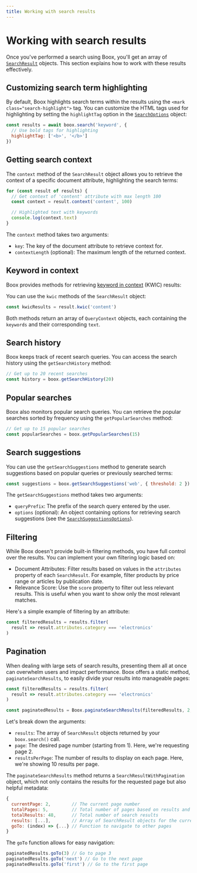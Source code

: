 ```yaml
---
title: Working with search results
---
```


# Working with search results

Once you've performed a search using Boox, you'll get an array of [`SearchResult`](./api.html#searchresult-class) objects. This section explains how to work with these results effectively.

## Customizing search term highlighting

By default, Boox highlights search terms within the results using the `<mark class="search-highlight">` tag. You can customize the HTML tags used for highlighting by setting the `highlightTag` option in the [`SearchOptions`](./configuration.html#searchoptions) object:

```js
const results = await boox.search('keyword', {
  // Use bold tags for highlighting
  highlightTag: ['<b>', '</b>']
})
```

## Getting search context

The `context` method of the `SearchResult` object allows you to retrieve the context of a specific document attribute, highlighting the search terms:

```js
for (const result of results) {
  // Get context of 'content' attribute with max length 100
  const context = result.context('content', 100)

  // Highlighted text with keywords
  console.log(context.text)
}
```

The `context` method takes two arguments:

- `key`: The key of the document attribute to retrieve context for.
- `contextLength` (optional): The maximum length of the returned context.

## Keyword in context

Boox provides methods for retrieving [keyword in context](https://en.wikipedia.org/wiki/Key_Word_in_Context) (KWIC) results:

You can use the `kwic` methods of the `SearchResult` object:

```js
const kwicResults = result.kwic('content')
```

Both methods return an array of `QueryContext` objects, each containing the `keywords` and their corresponding `text`.

## Search history

Boox keeps track of recent search queries. You can access the search history using the `getSearchHistory` method:

```js
// Get up to 20 recent searches
const history = boox.getSearchHistory(20)
```

## Popular searches

Boox also monitors popular search queries. You can retrieve the popular searches sorted by frequency using the `getPopularSearches` method:

```js
// Get up to 15 popular searches
const popularSearches = boox.getPopularSearches(15)
```

## Search suggestions

You can use the `getSearchSuggestions` method to generate search suggestions based on popular queries or previously searched terms:

```js
const suggestions = boox.getSearchSuggestions('web', { threshold: 2 })
```

The `getSearchSuggestions` method takes two arguments:

- `queryPrefix`: The prefix of the search query entered by the user.
- `options` (optional): An object containing options for retrieving search suggestions (see the [`SearchSuggestionsOptions`](./configuration.html#searchsuggestionsoptions)).

## Filtering

While Boox doesn't provide built-in filtering methods, you have full control over the results. You can implement your own filtering logic based on:

- Document Attributes: Filter results based on values in the `attributes` property of each `SearchResult`. For example, filter products by price range or articles by publication date.
- Relevance Score: Use the `score` property to filter out less relevant results. This is useful when you want to show only the most relevant matches.

Here's a simple example of filtering by an attribute:

```js
const filteredResults = results.filter(
  result => result.attributes.category === 'electronics'
)
```

## Pagination

When dealing with large sets of search results, presenting them all at once can overwhelm users and impact performance. Boox offers a static method, `paginateSearchResults`, to easily divide your results into manageable pages:

```js
const filteredResults = results.filter(
  result => result.attributes.category === 'electronics'
)

const paginatedResults = Boox.paginateSearchResults(filteredResults, 2, 10)
```

Let's break down the arguments:

- `results`: The array of `SearchResult` objects returned by your `boox.search()` call.
- `page`: The desired page number (starting from 1). Here, we're requesting page 2.
- `resultsPerPage`: The number of results to display on each page. Here, we're showing 10 results per page.

The `paginateSearchResults` method returns a `SearchResultWithPagination` object, which not only contains the results for the requested page but also helpful metadata:

```js
{
  currentPage: 2,        // The current page number
  totalPages: 5,         // Total number of pages based on results and resultsPerPage
  totalResults: 48,      // Total number of search results
  results: [...],        // Array of SearchResult objects for the current page
  goTo: (index) => {...} // Function to navigate to other pages
}
```

The `goTo` function allows for easy navigation:

```js
paginatedResults.goTo(3) // Go to page 3
paginatedResults.goTo('next') // Go to the next page
paginatedResults.goTo('first') // Go to the first page
```
